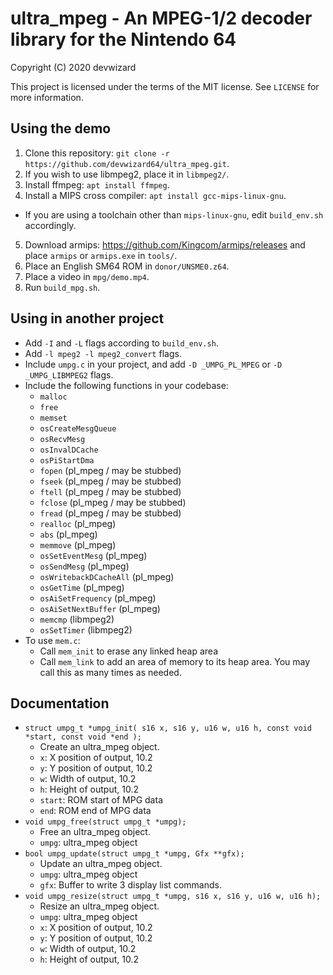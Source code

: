 # ultra_mpeg - An MPEG-1/2 decoder library for the Nintendo 64
Copyright (C) 2020  devwizard

This project is licensed under the terms of the MIT license.  See `LICENSE` for
more information.

## Using the demo
1. Clone this repository: `git clone -r
  https://github.com/devwizard64/ultra_mpeg.git`.
2. If you wish to use libmpeg2, place it in `libmpeg2/`.
3. Install ffmpeg: `apt install ffmpeg`.
4. Install a MIPS cross compiler: `apt install gcc-mips-linux-gnu`.
  * If you are using a toolchain other than `mips-linux-gnu`, edit
    `build_env.sh` accordingly.
5. Download armips: https://github.com/Kingcom/armips/releases and
   place `armips` or `armips.exe` in `tools/`.
6. Place an English SM64 ROM in `donor/UNSME0.z64`.
7. Place a video in `mpg/demo.mp4`.
8. Run `build_mpg.sh`.

## Using in another project
* Add `-I` and `-L` flags according to `build_env.sh`.
* Add `-l mpeg2 -l mpeg2_convert` flags.
* Include `umpg.c` in your project, and add `-D _UMPG_PL_MPEG` or
  `-D _UMPG_LIBMPEG2` flags.
* Include the following functions in your codebase:
  * `malloc`
  * `free`
  * `memset`
  * `osCreateMesgQueue`
  * `osRecvMesg`
  * `osInvalDCache`
  * `osPiStartDma`
  * `fopen` (pl_mpeg / may be stubbed)
  * `fseek` (pl_mpeg / may be stubbed)
  * `ftell` (pl_mpeg / may be stubbed)
  * `fclose` (pl_mpeg / may be stubbed)
  * `fread` (pl_mpeg / may be stubbed)
  * `realloc` (pl_mpeg)
  * `abs` (pl_mpeg)
  * `memmove` (pl_mpeg)
  * `osSetEventMesg` (pl_mpeg)
  * `osSendMesg` (pl_mpeg)
  * `osWritebackDCacheAll` (pl_mpeg)
  * `osGetTime` (pl_mpeg)
  * `osAiSetFrequency` (pl_mpeg)
  * `osAiSetNextBuffer` (pl_mpeg)
  * `memcmp` (libmpeg2)
  * `osSetTimer` (libmpeg2)
* To use `mem.c`:
  * Call `mem_init` to erase any linked heap area
  * Call `mem_link` to add an area of memory to its heap area.  You may call
    this as many times as needed.

## Documentation
* `struct umpg_t *umpg_init(
    s16 x, s16 y, u16 w, u16 h, const void *start, const void *end
);`
  * Create an ultra_mpeg object.
  * `x`: X position of output, 10.2
  * `y`: Y position of output, 10.2
  * `w`: Width of output, 10.2
  * `h`: Height of output, 10.2
  * `start`: ROM start of MPG data
  * `end`: ROM end of MPG data
* `void umpg_free(struct umpg_t *umpg);`
  * Free an ultra_mpeg object.
  * `umpg`: ultra_mpeg object
* `bool umpg_update(struct umpg_t *umpg, Gfx **gfx);`
  * Update an ultra_mpeg object.
  * `umpg`: ultra_mpeg object
  * `gfx`: Buffer to write 3 display list commands.
* `void umpg_resize(struct umpg_t *umpg, s16 x, s16 y, u16 w, u16 h);`
  * Resize an ultra_mpeg object.
  * `umpg`: ultra_mpeg object
  * `x`: X position of output, 10.2
  * `y`: Y position of output, 10.2
  * `w`: Width of output, 10.2
  * `h`: Height of output, 10.2
